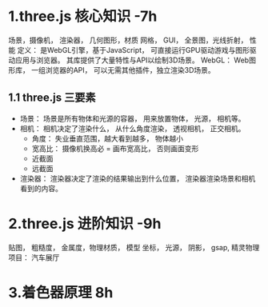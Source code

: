 # 1.three.js 核心知识 -7h
  场景，摄像机， 渲染器， 几何图形，材质
  网格， GUI， 全景图，光线折射， 性能
  定义： 是WebGL引擎，基于JavaScript， 可直接运行GPU驱动游戏与图形驱动应用与浏览器。 其库提供了大量特性与API以绘制3D场景。
  WebGL： Web图形库， 一组浏览器的API， 可以无需其他插件，独立渲染3D场景。
  ## 1.1 three.js 三要素
  - 场景： 场景是所有物体和光源的容器， 用来放置物体， 光源， 相机等。
  - 相机： 相机决定了渲染什么， 从什么角度渲染， 透视相机， 正交相机。
    - 角度： 失业垂直范围，越大看到越多， 物体越小
    - 宽高比： 摄像机换高必 = 画布宽高比， 否则画面变形
    - 近截面
    - 远截面
  - 渲染器： 渲染器决定了渲染的结果输出到什么位置， 渲染器渲染场景和相机看到的内容。
# 2.three.js 进阶知识 -9h
  贴图， 粗糙度， 金属度，物理材质， 模型
  坐标， 光源， 阴影， gsap, 精灵物理
  项目： 汽车展厅
# 3.着色器原理 8h
